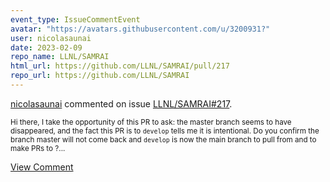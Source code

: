 ```yaml
---
event_type: IssueCommentEvent
avatar: "https://avatars.githubusercontent.com/u/3200931?"
user: nicolasaunai
date: 2023-02-09
repo_name: LLNL/SAMRAI
html_url: https://github.com/LLNL/SAMRAI/pull/217
repo_url: https://github.com/LLNL/SAMRAI
---
```


<a href='https://github.com/nicolasaunai' target='_blank'>nicolasaunai</a> commented on issue <a href='https://github.com/LLNL/SAMRAI/pull/217' target='_blank'>LLNL/SAMRAI#217</a>.

<small>Hi there, I take the opportunity of this PR to ask: the master branch seems to have disappeared, and the fact this PR is to `develop` tells me it is intentional. Do you confirm the branch master will not come back and `develop` is now the main branch to pull from and to make PRs to ?...</small>

<a href='https://github.com/LLNL/SAMRAI/pull/217' target='_blank'>View Comment</a>